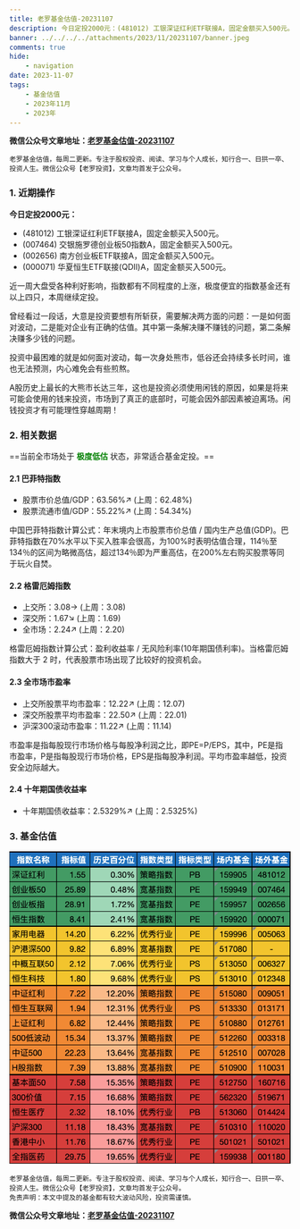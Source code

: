 ```yaml
---
title: 老罗基金估值-20231107
description: 今日定投2000元：(481012) 工银深证红利ETF联接A，固定金额买入500元。(007464) 交银施罗德创业板50指数A，固定金额买入500元。(002656) 南方创业板ETF联接A，固定金额买入500元。(000071) 华夏恒生ETF联接(QDII)A，固定金额买入500元。近一周大盘受各种利好影响，指数都有不同程度的上涨，极度便宜的指数基金还有以上四只，本周继续定投。
banner: ../../../../attachments/2023/11/20231107/banner.jpeg
comments: true
hide:
    - navigation
date: 2023-11-07
tags:
    - 基金估值
    - 2023年11月
    - 2023年
---
```


__微信公众号文章地址：[老罗基金估值-20231107](https://mp.weixin.qq.com/s/_P1jseU-HlPpXnWpOdD8fQ)__

```
老罗基金估值，每周二更新。专注于股权投资、阅读、学习与个人成长，知行合一、日拱一卒、投资人生。微信公众号【老罗投资】，文章均首发于公众号。
```

### 1. 近期操作

**今日定投2000元：**

+ (481012) 工银深证红利ETF联接A，固定金额买入500元。
+ (007464) 交银施罗德创业板50指数A，固定金额买入500元。
+ (002656) 南方创业板ETF联接A，固定金额买入500元。
+ (000071) 华夏恒生ETF联接(QDII)A，固定金额买入500元。

近一周大盘受各种利好影响，指数都有不同程度的上涨，极度便宜的指数基金还有以上四只，本周继续定投。

曾经看过一段话，大意是投资要想有所斩获，需要解决两方面的问题：一是如何面对波动，二是能对企业有正确的估值。其中第一条解决赚不赚钱的问题，第二条解决赚多少钱的问题。

投资中最困难的就是如何面对波动，每一次身处熊市，低谷还会持续多长时间，谁也无法预测，内心难免会有些煎熬。

A股历史上最长的大熊市长达三年，这也是投资必须使用闲钱的原因，如果是将来可能会使用的钱来投资，市场到了真正的底部时，可能会因外部因素被迫离场。闲钱投资才有可能理性穿越周期！

### 2. 相关数据

==当前全市场处于 <strong style="color:green;">极度低估</strong> 状态，非常适合基金定投。==

#### 2.1 巴菲特指数

+ 股票市价总值/GDP：63.56%<span class="red">↗</span> (上周：62.48%)
+ 股票流通市值/GDP：55.22%<span class="red">↗</span> (上周：54.34%)

中国巴菲特指数计算公式：年末境内上市股票市价总值 / 国内生产总值(GDP)。巴菲特指数在70%水平以下买入胜率会很高，为100%时表明估值合理，114％至134％的区间为略微高估，超过134％即为严重高估，在200%左右购买股票等同于玩火自焚。

#### 2.2 格雷厄姆指数

+ 上交所：3.08<span class="gray">→</span> (上周：3.08)
+ 深交所：1.67<span class="green">↘</span> (上周：1.69)
+ 全市场：2.24<span class="red">↗</span> (上周：2.20)

格雷厄姆指数计算公式：盈利收益率 / 无风险利率(10年期国债利率)。当格雷厄姆指数大于 2 时，代表股票市场出现了比较好的投资机会。

#### 2.3 全市场市盈率

+ 上交所股票平均市盈率：12.22<span class="red">↗</span> (上周：12.07)
+ 深交所股票平均市盈率：22.50<span class="red">↗</span> (上周：22.01)
+ 沪深300滚动市盈率：11.22<span class="red">↗</span> (上周：11.14)

市盈率是指每股现行市场价格与每股净利润之比，即PE=P/EPS，其中，PE是指市盈率，P是指每股现行市场价格，EPS是指每股净利润。平均市盈率越低，投资安全边际越大。

#### 2.4 十年期国债收益率

+ 十年期国债收益率：2.5329%<span class="red">↗</span> (上周：2.5325%)

### 3. 基金估值

![低估值指数基金(当前估值便宜适合定投)](../../../attachments/2023/11/20231107/1.png)

```
老罗基金估值，每周二更新。专注于股权投资、阅读、学习与个人成长，知行合一、日拱一卒、投资人生。微信公众号【老罗投资】，文章均首发于公众号。
免责声明：本文中提及的基金都有较大波动风险，投资需谨慎。
```

__微信公众号文章地址：[老罗基金估值-20231107](https://mp.weixin.qq.com/s/_P1jseU-HlPpXnWpOdD8fQ)__